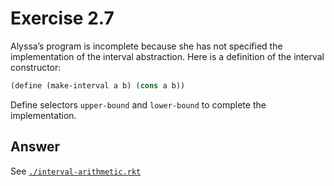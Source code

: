# Exercise 2.7

Alyssa’s program is incomplete because she has not specified the implementation
of the interval abstraction. Here is a definition of the interval constructor:

```scheme
(define (make-interval a b) (cons a b))
```

Define selectors `upper-bound` and `lower-bound` to complete the implementation.

## Answer

See [`./interval-arithmetic.rkt`](./interval-arithmetic.rkt)
